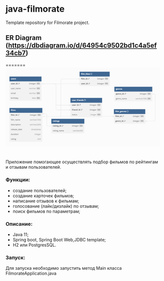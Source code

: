 # java-filmorate
Template repository for Filmorate project.

## ER Diagram (https://dbdiagram.io/d/64954c9502bd1c4a5ef34cb7)
=======
![ER Diagramm](ER.png)
#
Приложение помогающее осуществлять подбор фильмов по рейтингам и отзывам пользователей.
  
### Функции:  
- создание пользователей;  
- создание карточек фильмов;  
- написание отзывов к фильмам;
- голосование (лайк/дизлайк) по отзывам;
- поиск фильмов по параметрам;

### Описание:
- Java 11;
- Spring boot, Spring Boot Web,JDBC template;
- H2 или PostgresSQL.

### Запуск:
Для запуска необходимо запустить метод Main класса FilmorateApplication.java
